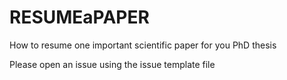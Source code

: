 # RESUMEaPAPER
How to resume one important scientific paper for you PhD thesis

Please open an issue using the issue template file
